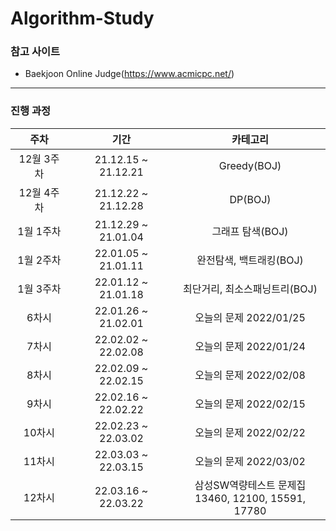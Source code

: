 # Algorithm-Study

### 참고 사이트
* Baekjoon Online Judge(https://www.acmicpc.net/)

---
### 진행 과정
| 주차 | 기간 | 카테고리 |
|:---:|:---:|:---:|
| 12월 3주차 | 21.12.15 ~ 21.12.21 | Greedy(BOJ) |
| 12월 4주차 | 21.12.22 ~ 21.12.28 | DP(BOJ) |
| 1월 1주차 | 21.12.29 ~ 21.01.04 | 그래프 탐색(BOJ) |
| 1월 2주차 | 22.01.05 ~ 21.01.11 | 완전탐색, 백트래킹(BOJ) |
| 1월 3주차 | 22.01.12 ~ 21.01.18 | 최단거리, 최소스패닝트리(BOJ) |
| 6차시 | 22.01.26 ~ 21.02.01 | 오늘의 문제 2022/01/25 |
| 7차시 | 22.02.02 ~ 22.02.08 | 오늘의 문제 2022/01/24 |
| 8차시 | 22.02.09 ~ 22.02.15 | 오늘의 문제 2022/02/08 |
| 9차시 | 22.02.16 ~ 22.02.22 | 오늘의 문제 2022/02/15 |
| 10차시 | 22.02.23 ~ 22.03.02 | 오늘의 문제 2022/02/22 |
| 11차시 | 22.03.03 ~ 22.03.15 | 오늘의 문제 2022/03/02 |
| 12차시 | 22.03.16 ~ 22.03.22 | 삼성SW역량테스트 문제집 <br/> 13460, 12100, 15591, 17780 |
